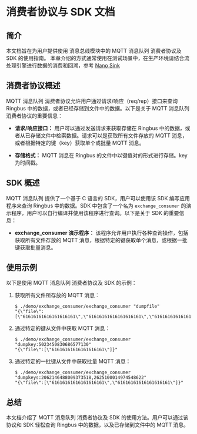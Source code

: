 # 消费者协议与 SDK 文档

## 简介

本文档旨在为用户提供使用 消息总线模块中的 MQTT 消息队列 消费者协议及 SDK 的使用指南。
本章介绍的方式通常使用在测试场景中，在生产环境请结合流处理引擎进行数据的消费和回溯，参考 [Nano Sink](/zh_CN/stream-processing/sinks/nano.md)

## 消费者协议概述

MQTT 消息队列 消费者协议允许用户通过请求/响应（req/rep）接口来查询 Ringbus 中的数据，或者已经存储到文件中的数据。以下是关于 MQTT 消息队列 消费者协议的重要信息：

- **请求/响应接口：** 用户可以通过发送请求来获取存储在 Ringbus 中的数据，或者从已存储文件中检索数据。请求可以是获取所有文件存放的 MQTT 消息，或者根据特定的键（key）获取单个或批量 MQTT 消息。
  
- **存储格式：** MQTT 消息在 Ringbus 的文件中以键值对的形式进行存储。key为时间戳。

## SDK 概述

MQTT 消息队列 提供了一个基于 C 语言的 SDK，用户可以使用该 SDK 编写应用程序来查询 Ringbus 中的数据。SDK 中包含了一个名为 `exchange_consumer` 的演示程序，用户可以自行编译并使用该程序进行查询。以下是关于 SDK 的重要信息：

- **exchange_consumer 演示程序：** 该程序允许用户执行各种查询操作，包括获取所有文件存放的 MQTT 消息，根据特定的键获取单个消息，或根据一批键获取批量消息。

## 使用示例

以下是使用 MQTT 消息队列 消费者协议及 SDK 的示例：

1. 获取所有文件所存放的 MQTT 消息：

    ```shell
    $ ./demo/exchange_consumer/exchange_consumer "dumpfile"
    "{\"file\":[\"61616161616161616161\",\"61616161616161616161\",\"61616161616161616161\",...\"61616161616161616161\"]}"
    ```

2. 通过特定的键从文件中获取 MQTT 消息：

    ```shell
    $ ./demo/exchange_consumer/exchange_consumer "dumpkey:5023450830686577130"
    "{\"file\":[\"61616161616161616161\"]}"
    ```

3. 通过特定的一批键从文件中获取批量 MQTT 消息：

    ```shell
    $ ./demo/exchange_consumer/exchange_consumer "dumpkeys:2062146488009373518,2625100014974548622"
    "{\"file\":[\"61616161616161616161\",\"61616161616161616161\"]}"
    ```

## 总结

本文档介绍了 MQTT 消息队列 消费者协议及 SDK 的使用方法。用户可以通过该协议和 SDK 轻松查询 Ringbus 中的数据，以及已存储到文件中的 MQTT 消息。